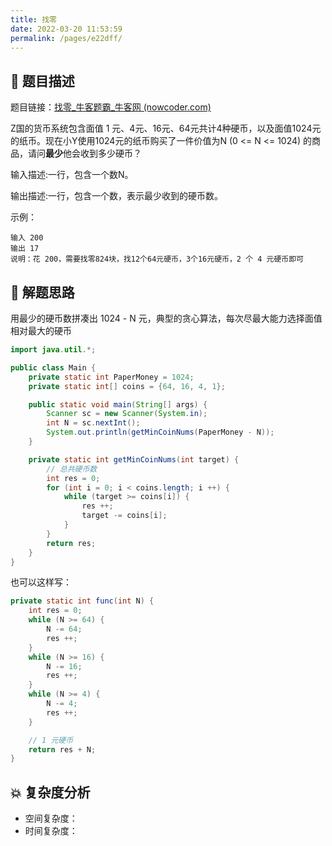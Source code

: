 ```yaml
---
title: 找零
date: 2022-03-20 11:53:59
permalink: /pages/e22dff/
---
```


## 📃 题目描述

题目链接：[找零_牛客题霸_牛客网 (nowcoder.com)](https://www.nowcoder.com/practice/944e5ca0ea88471fbfa73061ebe95728?tpId=137&tqId=33900&companyId=665&rp=1&ru=%2Fcompany%2Fhome%2Fcode%2F665&qru=%2Fta%2Fexam-bytedance%2Fquestion-ranking&tab=answerKey)

Z国的货币系统包含面值 1 元、4元、16元、64元共计4种硬币，以及面值1024元的纸币。现在小Y使用1024元的纸币购买了一件价值为N (0 <= N <= 1024) 的商品，请问**最少**他会收到多少硬币？

输入描述:一行，包含一个数N。

输出描述:一行，包含一个数，表示最少收到的硬币数。

示例：

```
输入 200
输出 17
说明：花 200，需要找零824块，找12个64元硬币，3个16元硬币，2 个 4 元硬币即可
```

## 🔔 解题思路

用最少的硬币数拼凑出 1024 - N 元，典型的贪心算法，每次尽最大能力选择面值相对最大的硬币


```java
import java.util.*;

public class Main {
    private static int PaperMoney = 1024;
    private static int[] coins = {64, 16, 4, 1};

    public static void main(String[] args) {
        Scanner sc = new Scanner(System.in);
        int N = sc.nextInt();
        System.out.println(getMinCoinNums(PaperMoney - N));
    }

    private static int getMinCoinNums(int target) {
        // 总共硬币数
        int res = 0;
        for (int i = 0; i < coins.length; i ++) {
            while (target >= coins[i]) {
                res ++;
                target -= coins[i];
            }
        }
        return res;
    }
}
```

也可以这样写：

```java
private static int func(int N) {
    int res = 0;
    while (N >= 64) {
        N -= 64;
        res ++;
    }
    while (N >= 16) {
        N -= 16;
        res ++;
    }
    while (N >= 4) {
        N -= 4;
        res ++;
    }

    // 1 元硬币
    return res + N;
}
```



## 💥 复杂度分析

- 空间复杂度：
- 时间复杂度：

